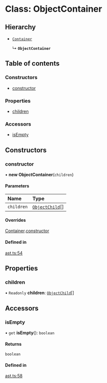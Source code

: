 # Class: ObjectContainer

## Hierarchy

- [`Container`](container.md)

  ↳ **`ObjectContainer`**

## Table of contents

### Constructors

- [constructor](objectcontainer.md#constructor)

### Properties

- [children](objectcontainer.md#children)

### Accessors

- [isEmpty](objectcontainer.md#isempty)

## Constructors

### constructor

• **new ObjectContainer**(`children`)

#### Parameters

| Name       | Type                              |
| :--------- | :-------------------------------- |
| `children` | [`ObjectChild`](objectchild.md)[] |

#### Overrides

[Container](container.md).[constructor](container.md#constructor)

#### Defined in

[ast.ts:54](https://github.com/k8ts/hydrographer/blob/main/src/ast.ts#L54)

## Properties

### children

• `Readonly` **children**: [`ObjectChild`](objectchild.md)[]

## Accessors

### isEmpty

• `get` **isEmpty**(): `boolean`

#### Returns

`boolean`

#### Defined in

[ast.ts:58](https://github.com/k8ts/hydrographer/blob/main/src/ast.ts#L58)
